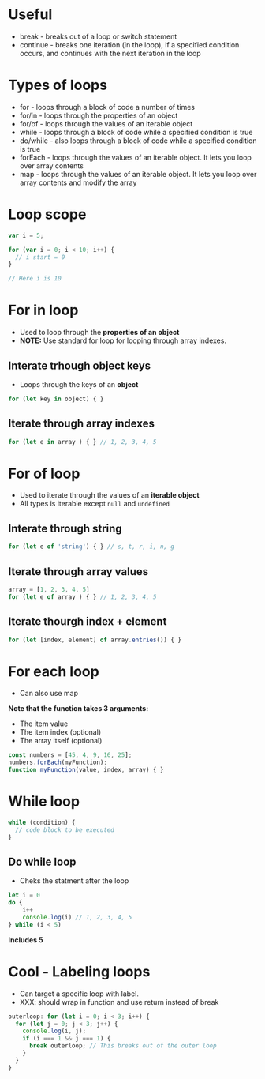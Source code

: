 
# Useful 
* break - breaks out of a loop or switch statement
* continue - breaks one iteration (in the loop), if a specified condition occurs, and continues with the next iteration in the loop

# Types of loops
* for - loops through a block of code a number of times
* for/in - loops through the properties of an object
* for/of - loops through the values of an iterable object
* while - loops through a block of code while a specified condition is true
* do/while - also loops through a block of code while a specified condition is true
* forEach - loops through the values of an iterable object. It lets you loop over array contents
* map - loops through the values of an iterable object. It lets you loop over array contents and modify the array


# Loop scope
```javascript
var i = 5;

for (var i = 0; i < 10; i++) {
  // i start = 0
}

// Here i is 10
```


# For in loop
* Used to loop through the **properties of an object**
* **NOTE:** Use standard for loop for looping through array indexes. 

## Interate trhough object keys
* Loops through the keys of an **object**
```javascript
for (let key in object) { }
```

## Iterate through array indexes
```javascript
for (let e in array ) { } // 1, 2, 3, 4, 5
```

# For of loop
* Used to iterate through the values of an **iterable object**
* All types is iterable except `null` and `undefined` 

## Interate through string
```javascript
for (let e of 'string') { } // s, t, r, i, n, g
```

## Iterate through array values
```javascript
array = [1, 2, 3, 4, 5]
for (let e of array ) { } // 1, 2, 3, 4, 5
```

## Iterate thourgh index + element
```javascript
for (let [index, element] of array.entries()) { }
```

# For each loop
* Can also use map 


**Note that the function takes 3 arguments:**
* The item value
* The item index (optional)
* The array itself (optional)

```javascript
const numbers = [45, 4, 9, 16, 25];
numbers.forEach(myFunction);
function myFunction(value, index, array) { }
```

#  While loop
```javascript
while (condition) {
  // code block to be executed
}
```

## Do while loop
* Cheks the statment after the loop

```javascript
let i = 0
do {
    i++
    console.log(i) // 1, 2, 3, 4, 5
} while (i < 5)
```
**Includes 5**



# Cool - Labeling loops
* Can target a specific loop with label. 
* XXX: should wrap in function and use return instead of break

```javascript
outerloop: for (let i = 0; i < 3; i++) {
  for (let j = 0; j < 3; j++) {
    console.log(i, j);
    if (i === 1 && j === 1) {
      break outerloop; // This breaks out of the outer loop
    }
  }
}
```



